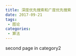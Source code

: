 ```yaml
---
title: 深度优先搜索和广度优先搜索
date: 2017-09-21
tags:
 - 图论
categories: 
 - 算法
---
```


second page in category2
